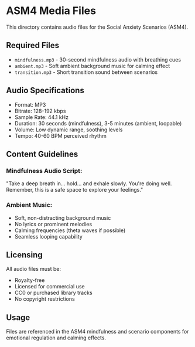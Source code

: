# ASM4 Media Files

This directory contains audio files for the Social Anxiety Scenarios (ASM4).

## Required Files

- `mindfulness.mp3` - 30-second mindfulness audio with breathing cues
- `ambient.mp3` - Soft ambient background music for calming effect
- `transition.mp3` - Short transition sound between scenarios

## Audio Specifications

- Format: MP3
- Bitrate: 128-192 kbps
- Sample Rate: 44.1 kHz
- Duration: 30 seconds (mindfulness), 3-5 minutes (ambient, loopable)
- Volume: Low dynamic range, soothing levels
- Tempo: 40-60 BPM perceived rhythm

## Content Guidelines

### Mindfulness Audio Script:
"Take a deep breath in... hold... and exhale slowly. You're doing well. Remember, this is a safe space to explore your feelings."

### Ambient Music:
- Soft, non-distracting background music
- No lyrics or prominent melodies
- Calming frequencies (theta waves if possible)
- Seamless looping capability

## Licensing

All audio files must be:
- Royalty-free
- Licensed for commercial use
- CC0 or purchased library tracks
- No copyright restrictions

## Usage

Files are referenced in the ASM4 mindfulness and scenario components for emotional regulation and calming effects.
